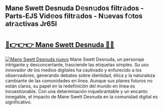## Mane Swett Desnuda D𝚎sn𝚞dos filtr𝚊dos - Parts-EJS Vid𝚎os filtr𝚊dos - N𝚞evas f𝚘tos atr𝚊ctivas Jr65l

# <h2><a href="http://mbbudg.tromn.icu/?c=Mane+Swett+Desnuda">🔗👉👉👉 Mane Swett Desnuda 🔗🔗</a></h2>

[![Mane Swett Desnuda nuevo](https://i.imgur.com/pEAQMta.gif)](http://mbbudg.tromn.icu/?c=Mane+Swett+Desnuda)
Mane Swett Desnuda, un personaje intrigante y desconcertante, trasciende las etiquetas simples. Su uso innovador de los medios digitales ha cautivado y enfurecido a los observadores, generando debates sobre identidad, ética y la naturaleza cambiante de las comunidades en línea. Aunque sus planes futuros no están claros, su papel en la redefinición del mundo en línea es incuestionable. Con una determinación inquebrantable y un encanto innegable, el impacto de Mane Swett Desnuda en la comunidad digital es significativo.
